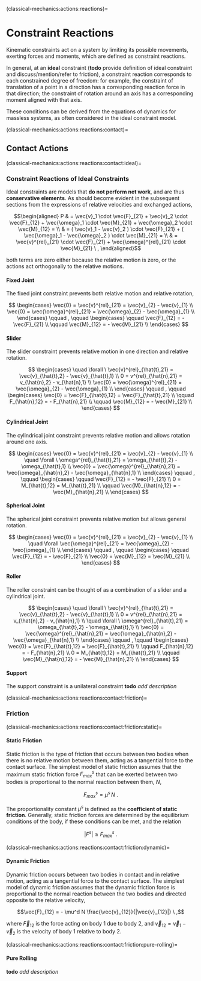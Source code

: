 (classical-mechanics:actions:reactions)=
# Constraint Reactions

Kinematic constraints act on a system by limiting its possible movements, exerting forces and moments, which are defined as constraint reactions.

In general, at an **ideal** constraint (**todo** provide definition of ideal constraint and discuss/mention/refer to friction), a constraint reaction corresponds to each constrained degree of freedom: for example, the constraint of translation of a point in a direction has a corresponding reaction force in that direction; the constraint of rotation around an axis has a corresponding moment aligned with that axis.

These conditions can be derived from the equations of dynamics for massless systems, as often considered in the ideal constraint model.

(classical-mechanics:actions:reactions:contact)=
## Contact Actions

(classical-mechanics:actions:reactions:contact:ideal)=
### Constraint Reactions of Ideal Constraints
Ideal constraints are models that **do not perform net work**, and are thus **conservative elements**. As should become evident in the subsequent sections from the expressions of relative velocities and exchanged actions,

$$\begin{aligned}
P & = \vec{v}_1     \cdot \vec{F}_{21} + \vec{v}_2     \cdot \vec{F}_{12} 
    + \vec{\omega}_1 \cdot \vec{M}_{21} + \vec{\omega}_2 \cdot \vec{M}_{12} = \\ 
  & = ( \vec{v}_1 - \vec{v}_2 ) \cdot \vec{F}_{21}
    + ( \vec{\omega}_1 - \vec{\omega}_2 ) \cdot \vec{M}_{21} = \\ 
  & = \vec{v}^{rel}_{21} \cdot \vec{F}_{21}
    + \vec{\omega}^{rel}_{21} \cdot \vec{M}_{21} \ ,
\end{aligned}$$

both terms are zero either because the relative motion is zero, or the actions act orthogonally to the relative motions.

#### Fixed Joint
The fixed joint constraint prevents both relative motion and relative rotation,

$$
\begin{cases}
  \vec{0} = \vec{v}^{rel}_{21}     = \vec{v}_{2}     - \vec{v}_{1} \\
  \vec{0} = \vec{\omega}^{rel}_{21} = \vec{\omega}_{2} - \vec{\omega}_{1} \\
\end{cases}
\qquad , \qquad
\begin{cases}
  \qquad \vec{F}_{12} = - \vec{F}_{21} \\
  \qquad \vec{M}_{12} = - \vec{M}_{21} \\
\end{cases}
$$

#### Slider
The slider constraint prevents relative motion in one direction and relative rotation.

$$
\begin{cases}
  \quad \forall \ \vec{v}^{rel}_{\hat{t},21}     = \vec{v}_{\hat{t},2}     - \vec{v}_{\hat{t},1} \\
          0  = v^{rel}_{\hat{n},21}     = v_{\hat{n},2}     - v_{\hat{n},1} \\
  \vec{0} = \vec{\omega}^{rel}_{21} = \vec{\omega}_{2} - \vec{\omega}_{1} \\
\end{cases}
\qquad , \qquad
\begin{cases}
  \vec{0} = \vec{F}_{\hat{t},12} = \vec{F}_{\hat{t},21} \\
  \qquad F_{\hat{n},12} = - F_{\hat{n},21} \\
  \qquad \vec{M}_{12} = - \vec{M}_{21} \\
\end{cases}
$$

#### Cylindrical Joint
The cylindrical joint constraint prevents relative motion and allows rotation around one axis.

$$
\begin{cases}
  \vec{0} = \vec{v}^{rel}_{21}     = \vec{v}_{2}     - \vec{v}_{1} \\
  \quad \forall \ \omega^{rel}_{\hat{t},21} = \omega_{\hat{t},2} - \omega_{\hat{t},1} \\
  \vec{0} = \vec{\omega}^{rel}_{\hat{n},21} = \vec{\omega}_{\hat{n},2} - \vec{\omega}_{\hat{n},1} \\
\end{cases}
\qquad , \qquad
\begin{cases}
  \qquad \vec{F}_{12} = - \vec{F}_{21} \\
  0 =  M_{\hat{t},12} = M_{\hat{t},21} \\
  \qquad \vec{M}_{\hat{n},12} = - \vec{M}_{\hat{n},21} \\
\end{cases}
$$

#### Spherical Joint
The spherical joint constraint prevents relative motion but allows general rotation.

$$
\begin{cases}
  \vec{0} = \vec{v}^{rel}_{21}     = \vec{v}_{2}     - \vec{v}_{1} \\
  \quad \forall \vec{\omega}^{rel}_{21} = \vec{\omega}_{2} - \vec{\omega}_{1} \\
\end{cases}
\qquad , \qquad
\begin{cases}
  \qquad \vec{F}_{12} = - \vec{F}_{21} \\
  \vec{0} =  \vec{M}_{12} = \vec{M}_{21} \\
\end{cases}
$$

#### Roller
The roller constraint can be thought of as a combination of a slider and a cylindrical joint.

$$
\begin{cases}
  \quad \forall \ \vec{v}^{rel}_{\hat{t},21}     = \vec{v}_{\hat{t},2}     - \vec{v}_{\hat{t},1} \\
          0  = v^{rel}_{\hat{n},21}     = v_{\hat{n},2}     - v_{\hat{n},1} \\
  \quad \forall \ \omega^{rel}_{\hat{t},21} = \omega_{\hat{t},2} - \omega_{\hat{t},1} \\
  \vec{0} = \vec{\omega}^{rel}_{\hat{n},21} = \vec{\omega}_{\hat{n},2} - \vec{\omega}_{\hat{n},1} \\
\end{cases}
\qquad , \qquad
\begin{cases}
  \vec{0} = \vec{F}_{\hat{t},12} = \vec{F}_{\hat{t},21} \\
  \qquad F_{\hat{n},12} = - F_{\hat{n},21} \\
  0 =  M_{\hat{t},12} = M_{\hat{t},21} \\
  \qquad \vec{M}_{\hat{n},12} = - \vec{M}_{\hat{n},21} \\
\end{cases}
$$

#### Support
The support constraint is a unilateral constraint **todo** *add description*

(classical-mechanics:actions:reactions:contact:friction)=
### Friction
(classical-mechanics:actions:reactions:contact:friction:static)=
#### Static Friction

Static friction is the type of friction that occurs between two bodies when there is no relative motion between them, acting as a tangential force to the contact surface. The simplest model of static friction assumes that the maximum static friction force $F^s_{max}$ that can be exerted between two bodies is proportional to the normal reaction between them, $N$,

$$F^s_{max} = \mu^s \, N \ .$$

The proportionality constant $\mu^s$ is defined as the **coefficient of static friction**. Generally, static friction forces are determined by the equilibrium conditions of the body, if these conditions can be met, and the relation

$$|F^s| \ge F^s_{max} \ .$$

(classical-mechanics:actions:reactions:contact:friction:dynamic)=
#### Dynamic Friction

Dynamic friction occurs between two bodies in contact and in relative motion, acting as a tangential force to the contact surface. The simplest model of dynamic friction assumes that the dynamic friction force is proportional to the normal reaction between the two bodies and directed opposite to the relative velocity,

$$\vec{F}_{12} = - \mu^d N \frac{\vec{v}_{12}}{|\vec{v}_{12}|} \ ,$$

where $\vec{F}_{12}$ is the force acting on body 1 due to body 2, and $\vec{v}_{12} = \vec{v}_1 - \vec{v}_2$ is the velocity of body 1 relative to body 2.

(classical-mechanics:actions:reactions:contact:friction:pure-rolling)=
#### Pure Rolling
**todo** *add description*

